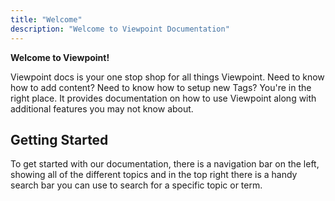 ```yaml
---
title: "Welcome"
description: "Welcome to Viewpoint Documentation"
---
```


**Welcome to Viewpoint!**

Viewpoint docs is your one stop shop for all things Viewpoint. Need to know how to add content? Need to know how to setup new Tags? You're in the right place. It provides documentation on how to use Viewpoint along with additional features you may not know about.



## Getting Started

To get started with our documentation, there is a navigation bar on the left, showing all of the different topics and in the top right there is a handy search bar you can use to search for a specific topic or term.
